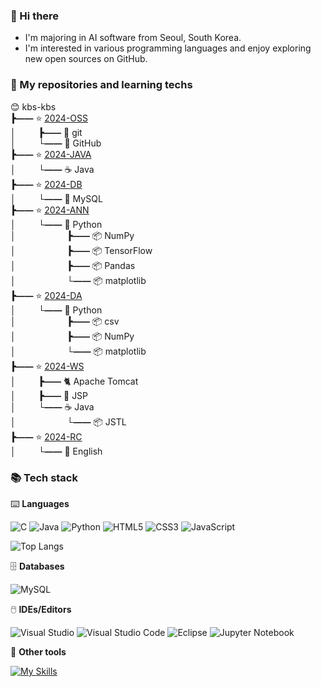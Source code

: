 ### 👋 Hi there

- I'm majoring in AI software from Seoul, South Korea.
- I'm interested in various programming languages
and enjoy exploring new open sources on GitHub.      

### 🍱 My repositories and learning techs    

😊 kbs-kbs      
**┣&mdash;&mdash;** ⭐ [2024-OSS](https://github.com/kbs-kbs/2024-OSS)    
**│** &emsp;&emsp; **┣&mdash;&mdash;** 🔱 git   
**│** &emsp;&emsp; **└&mdash;&mdash;** 🐙 GitHub   
**┣&mdash;&mdash;** ⭐ [2024-JAVA](https://github.com/kbs-kbs/2024-JAVA)   
**│** &emsp;&emsp; **└&mdash;&mdash;** ☕ Java    
**┣&mdash;&mdash;** ⭐ [2024-DB](https://github.com/kbs-kbs/2024-DB)   
**│** &emsp;&emsp; **└&mdash;&mdash;** 🐬 MySQL   
**┣&mdash;&mdash;** ⭐ [2024-ANN](https://github.com/kbs-kbs/2024-ANN)   
**│** &emsp;&emsp; **└&mdash;&mdash;** 🐍 Python        
**│** &emsp;&emsp; &emsp;&emsp;&emsp; **┣&mdash;&mdash;** 📦 NumPy     
**│** &emsp;&emsp; &emsp;&emsp;&emsp; **┣&mdash;&mdash;** 📦 TensorFlow     
**│** &emsp;&emsp; &emsp;&emsp;&emsp; **┣&mdash;&mdash;** 📦 Pandas   
**│** &emsp;&emsp; &emsp;&emsp;&emsp; **└&mdash;&mdash;** 📦 matplotlib   
**┣&mdash;&mdash;** ⭐ [2024-DA](https://github.com/kbs-kbs/2024-DA)   
**│** &emsp;&emsp; **└&mdash;&mdash;** 🐍 Python  
**│** &emsp;&emsp; &emsp;&emsp;&emsp; **┣&mdash;&mdash;** 📦 csv           
**│** &emsp;&emsp; &emsp;&emsp;&emsp; **┣&mdash;&mdash;** 📦 NumPy           
**│** &emsp;&emsp; &emsp;&emsp;&emsp; **└&mdash;&mdash;** 📦 matplotlib      
**┣&mdash;&mdash;** ⭐ [2024-WS](https://github.com/kbs-kbs/2024-WS)   
**│** &emsp;&emsp; **┣&mdash;&mdash;** 🐈 Apache Tomcat   
**│** &emsp;&emsp; **┣&mdash;&mdash;** 🔄 JSP   
**│** &emsp;&emsp; **└&mdash;&mdash;** ☕ Java    
**│** &emsp;&emsp; &emsp;&emsp;&emsp; **└&mdash;&mdash;** 📦 JSTL   
**┣&mdash;&mdash;** ⭐ [2024-RC](https://github.com/kbs-kbs/2024-RC)   
**│** &emsp;&emsp; **└&mdash;&mdash;** 🍔 English     

### 📚 Tech stack
⌨️ **Languages**

![C](https://img.shields.io/badge/c-%2300599C.svg?style=for-the-badge&logo=c&logoColor=white)
![Java](https://img.shields.io/badge/java-%23ED8B00.svg?style=for-the-badge&logo=openjdk&logoColor=white)
![Python](https://img.shields.io/badge/python-3670A0?style=for-the-badge&logo=python&logoColor=ffdd54)
![HTML5](https://img.shields.io/badge/html5-%23E34F26.svg?style=for-the-badge&logo=html5&logoColor=white)
![CSS3](https://img.shields.io/badge/css3-%231572B6.svg?style=for-the-badge&logo=css3&logoColor=white)
![JavaScript](https://img.shields.io/badge/javascript-%23323330.svg?style=for-the-badge&logo=javascript&logoColor=%23F7DF1E)
   
![Top Langs](https://github-readme-stats.vercel.app/api/top-langs/?username=kbs-kbs&layout=compact)

🗄️ **Databases**

![MySQL](https://img.shields.io/badge/mysql-4479A1.svg?style=for-the-badge&logo=mysql&logoColor=white)

🖱️ **IDEs/Editors**

![Visual Studio](https://img.shields.io/badge/Visual%20Studio-5C2D91.svg?style=for-the-badge&logo=visual-studio&logoColor=white)
![Visual Studio Code](https://img.shields.io/badge/Visual%20Studio%20Code-0078d7.svg?style=for-the-badge&logo=visual-studio-code&logoColor=white)
![Eclipse](https://img.shields.io/badge/Eclipse-FE7A16.svg?style=for-the-badge&logo=Eclipse&logoColor=white)
![Jupyter Notebook](https://img.shields.io/badge/jupyter-%23FA0F00.svg?style=for-the-badge&logo=jupyter&logoColor=white)

🧰 **Other tools**

[![My Skills](https://skillicons.dev/icons?i=git,github,figma)](https://skillicons.dev)



